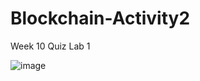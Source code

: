 # Blockchain-Activity2
Week 10 Quiz Lab 1

![image](https://github.com/user-attachments/assets/d24ae5ea-9cef-4a69-a23a-5bb3860447cb)
